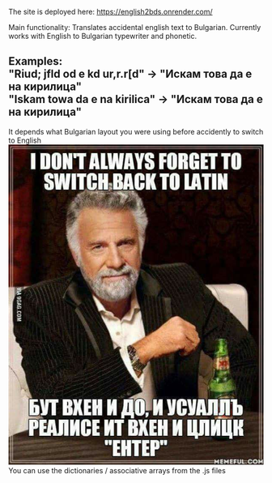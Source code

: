 The site is deployed here: https://english2bds.onrender.com/

Main functionality: Translates accidental english text to Bulgarian.
Currently works with English to Bulgarian typewriter and phonetic.

Examples: \
"Riud; jfld od e kd ur,r.r[d" -> "Искам това да е на кирилица" \
"Iskam towa da e na kirilica" -> "Искам това да е на кирилица"
---------------------
It depends what Bulgarian layout you were using before accidently to switch to English \
![Image](meme.jpg) \
You can use the dictionaries / associative arrays from the .js files
